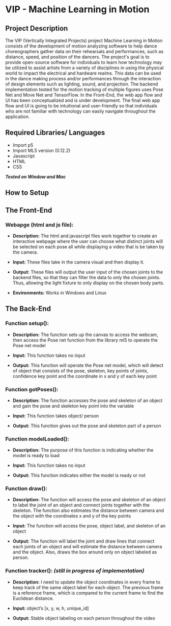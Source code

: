 # VIP - Machine Learning in Motion
## Project Description
The VIP (Vertically Integrated Projects) project Machine Learning in Motion consists of the development of motion analyzing software to help dance choreographers   gather data on their rehearsals and performances, such as distance, speed, and position of the dancers. The project's goal is to provide open-source software for individuals to learn how technology may be utilized to assist artists from a variety of disciplines in using the physical world to impact the electrical and hardware realms. This data can be used in the dance making process and/or performances through the interaction of design elements such as lighting, sound, and projection. The backend implementation tested for the motion tracking of multiple figures uses Pose Net and Move Net and TensorFlow. In the Front-End, the web app flow and UI has been conceptualized and is under development. The final web app flow and UI is going to be intuitional and user-friendly so that individuals who are not familiar with technology can easily navigate throughout the application. 

## Required Libraries/ Languages
* Import p5
* Import ML5 version (0.12.2)
* Javascript  
* HTML 
* CSS 

***Tested on Window and Mac***

## How to Setup

## The Front-End
### Webapge (html and js file): 
* **Description:** The html and javascript files work together to create an interactive webpage where the user can choose what distinct joints will be selected on each pose all while displaying a video that is be taken by the camera. 

* **Input:** These files take in the camera visual and then display it. 

* **Output:** These files will output the user input of the chosen joints to the backend files, so that they can filter the data to only the chosen joints. Thus, allowing the light fixture to only display on the chosen body parts. 

* **Environments:** Works in Windows and Linux  

## The Back-End
### Function setup(): 

* **Description:** The function sets up the canvas to access the webcam, then access the Pose net function from the library ml5 to operate the Pose net model 

* **Input:** This function takes no input 

* **Output:** This function will operate the Pose net model, which will detect of object that consists of the pose, skeleton, key points of joints, confidence key point and the coordinate in x and y of each key point 

### Function gotPoses(): 

* **Description:** The function accesses the pose and skeleton of an object and gain the pose and skeleton key point into the variable  

* **Input:** This function takes object/ person 

* **Output:** This function gives out the pose and skeleton part of a person 

### Function modelLoaded(): 

* **Description:** The purpose of this function is indicating whether the model is ready to load 

* **Input:** This function takes no input 

* **Output:** This function indicates either the model is ready or not 

### Function draw(): 

* **Description:** The function will access the pose and skeleton of an object to label the joint of an object and connect joints together with the skeleton. The function also estimates the distance between camera and the object with the coordinates x and y of the key points 

* **Input:** The function will access the pose, object label, and skeleton of an object 

* **Output:** The function will label the joint and draw lines that connect each joints of an object and will estimate the distance between camera and the object. Also, draws the box around only on object labeled as person.  

### Function tracker(): *(still in progress of implementation)* 

* **Description:** I need to update the object coordinates in every frame to keep track of the same object label for each object. The previous frame is a reference frame, which is compared to the current frame to find the Euclidean distance. 

* **Input:** object’s [x, y, w, h, unique_id] 

* **Output:** Stable object labeling on each person throughout the video 
